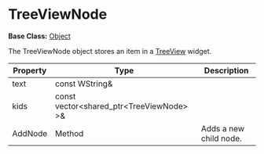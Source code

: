 # TreeViewNode #

**Base Class:** [Object](Object.md)

The TreeViewNode object stores an item in a [TreeView](TreeView.md) widget.

| Property | Type | Description |
| --- | --- | --- | 
| text | const WString& |  |
| kids | const vector<shared_ptr<TreeViewNode\> \>& |  |
| AddNode | Method | Adds a new child node. |
